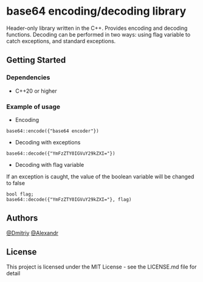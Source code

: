 # base64 encoding/decoding library

Header-only library written in the C++. Provides encoding and decoding functions.
Decoding can be performed in two ways: using flag variable to catch exceptions, and standard exceptions.

## Getting Started

### Dependencies

* C++20 or higher

### Example of usage

* Encoding
```
base64::encode({"base64 encoder"})
```

* Decoding with exceptions
```
base64::decode({"YmFzZTY0IGVuY29kZXI="})
```

* Decoding with flag variable

If an exception is caught, the value of the boolean variable will be changed to false
```
bool flag;
base64::decode({"YmFzZTY0IGVuY29kZXI="}, flag)
```

## Authors
  
[@Dmitriy](punov.dv@phystech.edu)
[@Alexandr](https://github.com/aasirotkin)

## License

This project is licensed under the MIT License - see the LICENSE.md file for detail
